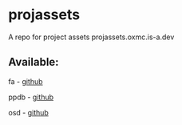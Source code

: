 # projassets
A repo for project assets projassets.oxmc.is-a.dev

## Available:

fa - <a href="https://github.com/oxmc/font-awesome">github</a>

ppdb - <a href="https://github.com/oxmc/paypaldonatebutton">github</a>

osd - <a href="https://github.com/oxmc/os-detect.js">github</a>